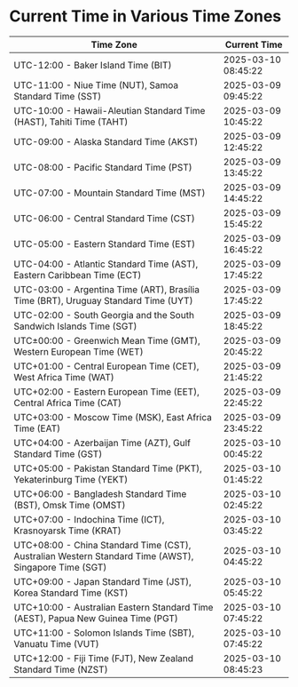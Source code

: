 # Current Time in Various Time Zones

| Time Zone | Current Time |
|-----------|--------------|
| UTC-12:00 - Baker Island Time (BIT) | 2025-03-10 08:45:22 |
| UTC-11:00 - Niue Time (NUT), Samoa Standard Time (SST) | 2025-03-09 09:45:22 |
| UTC-10:00 - Hawaii-Aleutian Standard Time (HAST), Tahiti Time (TAHT) | 2025-03-09 10:45:22 |
| UTC-09:00 - Alaska Standard Time (AKST) | 2025-03-09 12:45:22 |
| UTC-08:00 - Pacific Standard Time (PST) | 2025-03-09 13:45:22 |
| UTC-07:00 - Mountain Standard Time (MST) | 2025-03-09 14:45:22 |
| UTC-06:00 - Central Standard Time (CST) | 2025-03-09 15:45:22 |
| UTC-05:00 - Eastern Standard Time (EST) | 2025-03-09 16:45:22 |
| UTC-04:00 - Atlantic Standard Time (AST), Eastern Caribbean Time (ECT) | 2025-03-09 17:45:22 |
| UTC-03:00 - Argentina Time (ART), Brasília Time (BRT), Uruguay Standard Time (UYT) | 2025-03-09 17:45:22 |
| UTC-02:00 - South Georgia and the South Sandwich Islands Time (SGT) | 2025-03-09 18:45:22 |
| UTC±00:00 - Greenwich Mean Time (GMT), Western European Time (WET) | 2025-03-09 20:45:22 |
| UTC+01:00 - Central European Time (CET), West Africa Time (WAT) | 2025-03-09 21:45:22 |
| UTC+02:00 - Eastern European Time (EET), Central Africa Time (CAT) | 2025-03-09 22:45:22 |
| UTC+03:00 - Moscow Time (MSK), East Africa Time (EAT) | 2025-03-09 23:45:22 |
| UTC+04:00 - Azerbaijan Time (AZT), Gulf Standard Time (GST) | 2025-03-10 00:45:22 |
| UTC+05:00 - Pakistan Standard Time (PKT), Yekaterinburg Time (YEKT) | 2025-03-10 01:45:22 |
| UTC+06:00 - Bangladesh Standard Time (BST), Omsk Time (OMST) | 2025-03-10 02:45:22 |
| UTC+07:00 - Indochina Time (ICT), Krasnoyarsk Time (KRAT) | 2025-03-10 03:45:22 |
| UTC+08:00 - China Standard Time (CST), Australian Western Standard Time (AWST), Singapore Time (SGT) | 2025-03-10 04:45:22 |
| UTC+09:00 - Japan Standard Time (JST), Korea Standard Time (KST) | 2025-03-10 05:45:22 |
| UTC+10:00 - Australian Eastern Standard Time (AEST), Papua New Guinea Time (PGT) | 2025-03-10 07:45:22 |
| UTC+11:00 - Solomon Islands Time (SBT), Vanuatu Time (VUT) | 2025-03-10 07:45:22 |
| UTC+12:00 - Fiji Time (FJT), New Zealand Standard Time (NZST) | 2025-03-10 08:45:23 |
